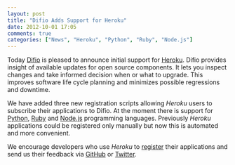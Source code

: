 ```yaml
---
layout: post
title: "Difio Adds Support for Heroku"
date: 2012-10-01 17:05
comments: true
categories: ["News", "Heroku", "Python", "Ruby", "Node.js"]
---
```


Today [Difio](http://www.dif.io) is pleased to announce initial
support for [Heroku](http://heroku.com). Difio provides insight of available
updates for open source components. It lets you inspect changes and take
informed decision when or what to upgrade. This improves software life cycle
planning and minimizes possible regressions and downtime.

We have added three new registration scripts allowing *Heroku* users to
subscribe their applications to Difio. At the moment there is support for
[Python](https://github.com/difio/difio-heroku-python/blob/master/README.rst),
[Ruby](https://github.com/difio/difio-heroku-ruby/blob/master/README.md) and
[Node.js](https://github.com/difio/difio-heroku-nodejs/blob/master/README.md)
programming languages. Previously *Heroku* applications could be registered only
manually but now this is automated and more convenient.


We encourage developers who use *Heroku* to [register](http://www.dif.io/register/)
their applications and send us their feedback via [GitHub](https://github.com/difio/difio/issues/new)
or [Twitter](https://twitter.com/DifioNews).
